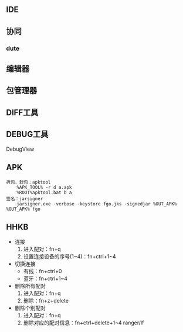 ## IDE
## 协同
### dute
## 编辑器
## 包管理器
## DIFF工具
## DEBUG工具
DebugView
## APK
	拆包，封包：apktool
		%APK_TOOL% -r d a.apk
		%ROOT%apktool.bat b a
	签名：jarsigner
		jarsigner.exe -verbose -keystore fgo.jks -signedjar %OUT_APK% %OUT_APK% fgo

## HHKB
- 连接
	1. 进入配对：fn+q
	2. 设置连接设备的序号(1~4)：fn+ctrl+1~4
- 切换连接
	- 有线：fn+ctrl+0
	- 蓝牙：fn+ctrl+1~4
- 删除所有配对
	1. 进入配对：fn+q
	2. 删除：fn+z+delete
- 删除个别配对
	1. 进入配对：fn+q
	2. 删除对应的配对信息：fn+ctrl+delete+1~4
ranger/lf